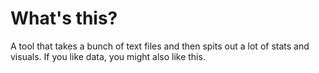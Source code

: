 # What's this?
A tool that takes a bunch of text files and then spits out a lot of stats and visuals. If you like data, you might also like this.